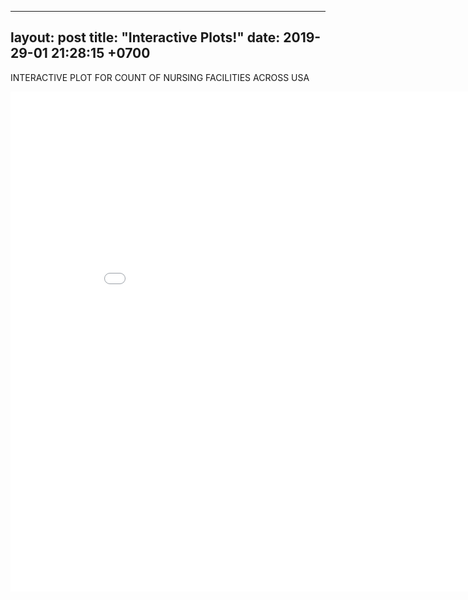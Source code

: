 
---
layout: post
title:  "Interactive Plots!"
date:   2019-29-01 21:28:15 +0700
---

<p>
INTERACTIVE PLOT FOR COUNT OF NURSING FACILITIES ACROSS USA
</p>

<iframe width="900" height="800" frameborder="0" scrolling="no" src="//plot.ly/~adas4/1.embed"></iframe>
